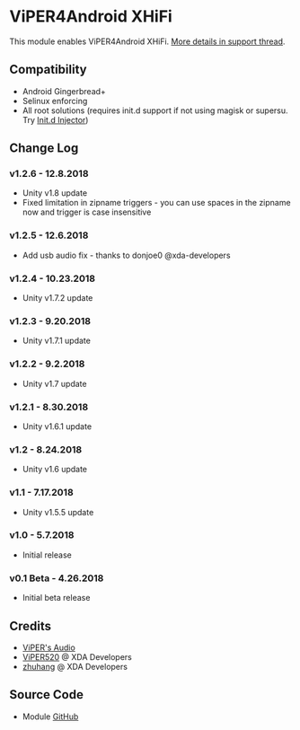# ViPER4Android XHiFi
This module enables ViPER4Android XHiFi. [More details in support thread](https://forum.xda-developers.com/apps/magisk/module-viper4android-fx-2-5-0-5-t3577058).

## Compatibility
* Android Gingerbread+
* Selinux enforcing
* All root solutions (requires init.d support if not using magisk or supersu. Try [Init.d Injector](https://forum.xda-developers.com/android/software-hacking/mod-universal-init-d-injector-wip-t3692105))

## Change Log
### v1.2.6 - 12.8.2018
* Unity v1.8 update
* Fixed limitation in zipname triggers - you can use spaces in the zipname now and trigger is case insensitive

### v1.2.5 - 12.6.2018
* Add usb audio fix - thanks to donjoe0 @xda-developers

### v1.2.4 - 10.23.2018
* Unity v1.7.2 update

### v1.2.3 - 9.20.2018
* Unity v1.7.1 update

### v1.2.2 - 9.2.2018
* Unity v1.7 update

### v1.2.1 - 8.30.2018
* Unity v1.6.1 update

### v1.2 - 8.24.2018
* Unity v1.6 update

### v1.1 - 7.17.2018
* Unity v1.5.5 update

### v1.0 - 5.7.2018
* Initial release

### v0.1 Beta - 4.26.2018
* Initial beta release

## Credits
* [ViPER's Audio](http://vipersaudio.com/blog/)
* [ViPER520](http://vipersaudio.com/blog/) @ XDA Developers
* [zhuhang](https://forum.xda-developers.com/showthread.php?t=2191223) @ XDA Developers

## Source Code
* Module [GitHub](https://github.com/therealahrion/ViPER4Android-XHIFI)

